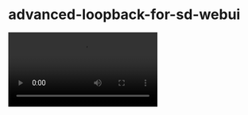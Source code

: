 # advanced-loopback-for-sd-webui

<video src="https://raw.githubusercontent.com/Extraltodeus/advanced-loopback-for-sd-webui/main/example.mp4"></video>
